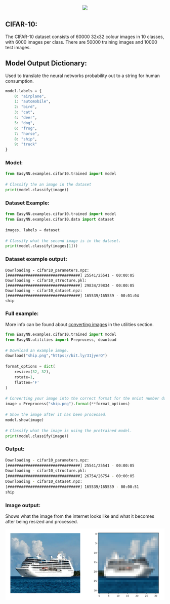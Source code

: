 <p align="center">
  <img src="https://danielwilczak101.github.io/EasyNN/images/cifar10_example.png">
</p>

## CIFAR-10:
The CIFAR-10 dataset consists of 60000 32x32 colour images in 10 classes, with 6000 images per class. There are 50000 training images and 10000 test images. 

## Model Output Dictionary:
Used to translate the neural networks probability out to a string for human consumption.
```Python
model.labels = {
    0: "airplane",
    1: "automobile",
    2: "bird",
    3: "cat",
    4: "deer",
    5: "dog",
    6: "frog",
    7: "horse",
    8: "ship",
    9: "truck"
}
```

### Model:
```Python
from EasyNN.examples.cifar10.trained import model

# Classify the an image in the dataset
print(model.classify(image))
```

### Dataset Example:
```Python
from EasyNN.examples.cifar10.trained import model
from EasyNN.examples.cifar10.data import dataset

images, labels = dataset

# Classify what the second image is in the dataset.
print(model.classify(images[1]))
```

### Dataset example output:
```
Downloading - cifar10_parameters.npz:
[################################] 25541/25541 - 00:00:05
Downloading - cifar10_structure.pkl:
[################################] 29834/29834 - 00:00:05
Downloading - cifar10_dataset.npz:
[################################] 165539/165539 - 00:01:04
ship
```


### Full example:
More info can be found about [converting images](https://github.com/danielwilczak101/EasyNN/wiki/Image-Utility) in the utilities section.
```Python
from EasyNN.examples.cifar10.trained import model
from EasyNN.utilities import Preprocess, download

# Download an example image.
download("ship.png","https://bit.ly/31jyerQ")

format_options = dict(
    resize=(32, 32),
    rotate=1,
    flatten='F'
)

# Converting your image into the correct format for the mnist number dataset.
image = Preprocess("ship.png").format(**format_options)

# Show the image after it has been processed.
model.show(image)

# Classify what the image is using the pretrained model.
print(model.classify(image))
```
### Output:
```bash
Downloading - cifar10_parameters.npz:
[################################] 25541/25541 - 00:00:05
Downloading - cifar10_structure.pkl:
[################################] 26754/26754 - 00:00:05
Downloading - cifar10_dataset.npz:
[################################] 165539/165539 - 00:00:51
ship
```
### Image output:
Shows what the image from the internet looks like and what it becomes after being resized and processed.
<p>
  <img src="images/image_compare.png">
</p>






